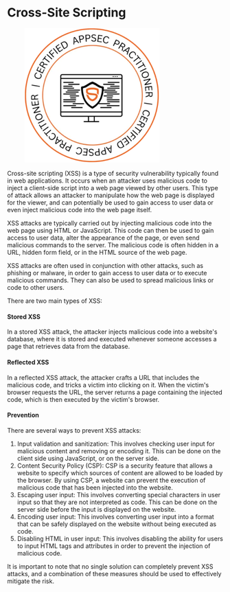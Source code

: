 # Cross-Site Scripting

<figure><img src=".gitbook/assets/image (3).png" alt="" width="314"><figcaption></figcaption></figure>

Cross-site scripting (XSS) is a type of security vulnerability typically found in web applications. It occurs when an attacker uses malicious code to inject a client-side script into a web page viewed by other users. This type of attack allows an attacker to manipulate how the web page is displayed for the viewer, and can potentially be used to gain access to user data or even inject malicious code into the web page itself.

XSS attacks are typically carried out by injecting malicious code into the web page using HTML or JavaScript. This code can then be used to gain access to user data, alter the appearance of the page, or even send malicious commands to the server. The malicious code is often hidden in a URL, hidden form field, or in the HTML source of the web page.

XSS attacks are often used in conjunction with other attacks, such as phishing or malware, in order to gain access to user data or to execute malicious commands. They can also be used to spread malicious links or code to other users.

There are two main types of XSS:

#### **Stored XSS**

In a stored XSS attack, the attacker injects malicious code into a website's database, where it is stored and executed whenever someone accesses a page that retrieves data from the database.

#### **Reflected XSS**

In a reflected XSS attack, the attacker crafts a URL that includes the malicious code, and tricks a victim into clicking on it. When the victim's browser requests the URL, the server returns a page containing the injected code, which is then executed by the victim's browser.

#### **Prevention**

There are several ways to prevent XSS attacks:

1. Input validation and sanitization: This involves checking user input for malicious content and removing or encoding it. This can be done on the client side using JavaScript, or on the server side.
2. Content Security Policy (CSP): CSP is a security feature that allows a website to specify which sources of content are allowed to be loaded by the browser. By using CSP, a website can prevent the execution of malicious code that has been injected into the website.
3. Escaping user input: This involves converting special characters in user input so that they are not interpreted as code. This can be done on the server side before the input is displayed on the website.
4. Encoding user input: This involves converting user input into a format that can be safely displayed on the website without being executed as code.
5. Disabling HTML in user input: This involves disabling the ability for users to input HTML tags and attributes in order to prevent the injection of malicious code.

It is important to note that no single solution can completely prevent XSS attacks, and a combination of these measures should be used to effectively mitigate the risk.
